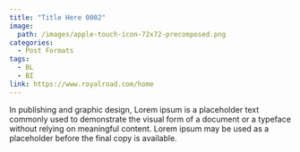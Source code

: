 ```yaml
---
title: "Title Here 0002"
image: 
  path: /images/apple-touch-icon-72x72-precomposed.png
categories:
  - Post Formats
tags:
  - BL
  - BI
link: https://www.royalroad.com/home
---
```


In publishing and graphic design, Lorem ipsum is a placeholder text commonly used to demonstrate the visual form of a document or a typeface without relying on meaningful content. Lorem ipsum may be used as a placeholder before the final copy is available.

